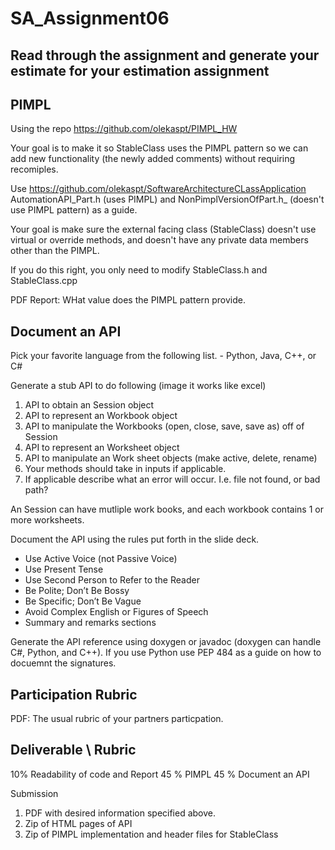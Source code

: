 # SA_Assignment06

## Read through the assignment and generate your estimate for your estimation assignment


## PIMPL

Using the repo https://github.com/olekaspt/PIMPL_HW

Your goal is to make it so StableClass uses the PIMPL pattern so we can add new functionality (the newly added comments) without requiring recomiples.

Use https://github.com/olekaspt/SoftwareArchitectureCLassApplication AutomationAPI_Part.h (uses PIMPL) and NonPimplVersionOfPart.h_ (doesn't use PIMPL pattern) as a guide.

Your goal is make sure the external facing class (StableClass) doesn't use virtual or override methods, and doesn't have any private data members other than the PIMPL.

If you do this right, you only need to modify StableClass.h and StableClass.cpp


PDF Report:
WHat value does the PIMPL pattern provide.



## Document an API

Pick your favorite language from the following list. - Python, Java, C++, or C#

Generate a stub API to do following (image it works like excel)

1) API to obtain an Session object
3) API to represent an Workbook object
2) API to manipulate the Workbooks (open, close, save, save as) off of Session
3) API to represent an Worksheet object
4) API to manipulate an Work sheet objects (make active, delete, rename)
5) Your methods should take in inputs if applicable.
6) If applicable describe what an error will occur.  I.e. file not found, or bad path?

An Session can have mutliple work books, and each workbook contains 1 or more worksheets.

Document the API using the rules put forth in the slide deck.  

* Use Active Voice (not Passive Voice)
* Use Present Tense
* Use Second Person to Refer to the Reader
* Be Polite; Don’t Be Bossy
* Be Specific; Don’t Be Vague
* Avoid Complex English or Figures of Speech
* Summary and remarks sections



Generate the API reference using doxygen or javadoc (doxygen can handle C#, Python, and C++).  If you use Python use PEP 484 as a guide on how to docuemnt the signatures.


## Participation Rubric
PDF:
The usual rubric of your partners particpation.

## Deliverable \ Rubric

10% Readability of code and Report
45 % PIMPL
45 % Document an API

Submission
1) PDF with desired information specified above.
2) Zip of HTML pages of API
3) Zip of PIMPL implementation and header files for StableClass
